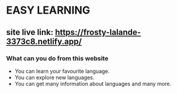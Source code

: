 # EASY LEARNING

## site live link: https://frosty-lalande-3373c8.netlify.app/

### What can you do from this website

* You can learn your favourite language.
* You can explore new languages.
* You can get many information about languages and many more.